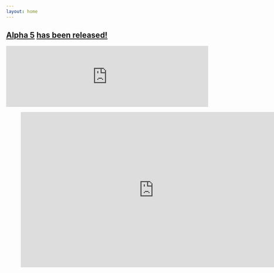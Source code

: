 ```yaml
---
layout: home
---
```


<div class="itch-embed">
  <h2><a href="https://soundasleepful.itch.io/adaptory" target="_blank">Alpha 5</a> <a href="https://stormcloak.games/2023/08/01/alpha-5" target="_blank">has been released!</a></h2>

  <iframe src="https://itch.io/embed/1764047?linkback=true&amp;bg_color=0f0f0f&amp;fg_color=d9d9d9&amp;link_color=F1DA92&amp;border_color=333333" width="552" height="167" frameborder="0"><a href="https://soundasleepful.itch.io/adaptory">Adaptory by soundasleepful</a></iframe>
</div>

<figure class="video">
  <iframe width="725" height="425" src="https://www.youtube.com/embed/ipI3hEsth0A" title="YouTube video player" frameborder="0" allow="accelerometer; autoplay; clipboard-write; encrypted-media; gyroscope; picture-in-picture" allowfullscreen></iframe>
</figure>
